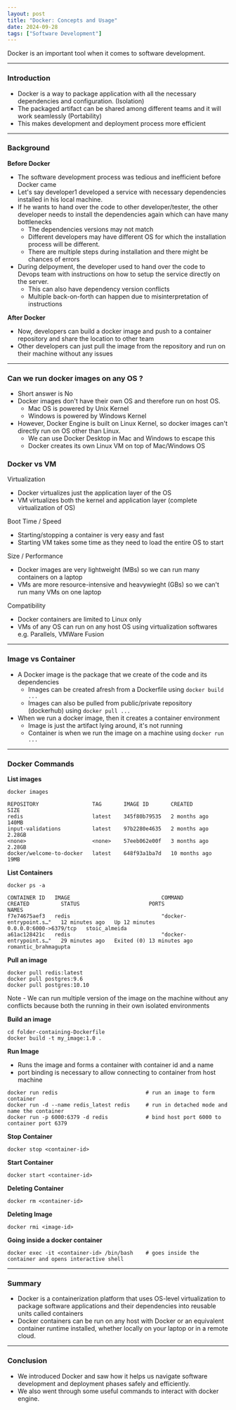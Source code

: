 ```yaml
---
layout: post
title: "Docker: Concepts and Usage"
date: 2024-09-28
tags: ["Software Development"]
---
```


Docker is an important tool when it comes to software development.

---
### Introduction

- Docker is a way to package application with all the necessary dependencies and configuration. (Isolation)
- The packaged artifact can be shared among different teams and it will work seamlessly (Portability)
- This makes development and deployment process more efficient

---
### Background

**Before Docker**
- The software development process was tedious and inefficient before Docker came
- Let's say developer1 developed a service with necessary dependencies installed in his local machine.
- If he wants to hand over the code to other developer/tester, the other developer needs to install the dependencies again which can have many bottlenecks
    - The dependencies versions may not match
    - Different developers may have different OS for which the installation process will be different.
    - There are multiple steps during installation and there might be chances of errors
- During delpoyment, the developer used to hand over the code to Devops team with instructions on how to setup the service directly on the server.
    - This can also have dependency version conflicts
    - Multiple back-on-forth can happen due to misinterpretation of instructions

**After Docker**
- Now, developers can build a docker image and push to a container repository and share the location to other team
- Other developers can just pull the image from the repository and run on their machine without any issues

---
### Can we run docker images on any OS ?
- Short answer is No
- Docker images don't have their own OS and therefore run on host OS.
    - Mac OS is powered by Unix Kernel
    - Windows is powered by Windows Kernel
- However, Docker Engine is built on Linux Kernel, so docker images can't directly run on OS other than Linux.
    - We can use Docker Desktop in Mac and Windows to escape this
    - Docker creates its own Linux VM on top of Mac/Windows OS

### Docker vs VM
Virtualization
- Docker virtualizes just the application layer of the OS 
- VM virtualizes both the kernel and application layer (complete virtualization of OS)

Boot Time / Speed
- Starting/stopping a container is very easy and fast
- Starting VM takes some time as they need to load the entire OS to start

Size / Performance
- Docker images are very lightweight (MBs) so we can run many containers on a laptop
- VMs are more resource-intensive and heavywieght (GBs) so we can't run many VMs on one laptop

Compatibility
- Docker containers are limited to Linux only
- VMs of any OS can run on any host OS using virtualization softwares e.g. Parallels, VMWare Fusion


---
### Image vs Container

- A Docker image is the package that we create of the code and its dependencies
    - Images can be created afresh from a Dockerfile using `docker build ...`
    - Images can also be pulled from public/private repository (dockerhub) using `docker pull ...`
- When we run a docker image, then it creates a container environment
    - Image is just the artifact lying around, it's not running
    - Container is when we run the image on a machine using `docker run ...`

---
### Docker Commands

**List images**

```
docker images

REPOSITORY                 TAG       IMAGE ID       CREATED         SIZE
redis                      latest    345f80b79535   2 months ago    140MB
input-validations          latest    97b2280e4635   2 months ago    2.28GB
<none>                     <none>    57eeb062e00f   3 months ago    2.28GB
docker/welcome-to-docker   latest    648f93a1ba7d   10 months ago   19MB
```

**List Containers**

```
docker ps -a

CONTAINER ID   IMAGE                             COMMAND                  CREATED          STATUS                      PORTS                    NAMES
f7e74675aef3   redis                             "docker-entrypoint.s…"   12 minutes ago   Up 12 minutes               0.0.0.0:6000->6379/tcp   stoic_almeida
a61ac128421c   redis                             "docker-entrypoint.s…"   29 minutes ago   Exited (0) 13 minutes ago                            romantic_brahmagupta

```

**Pull an image**

```
docker pull redis:latest
docker pull postgres:9.6
docker pull postgres:10.10
```

Note - We can run multiple version of the image on the machine without any conflicts because both the running in their own isolated environments

**Build an image**

```
cd folder-containing-Dockerfile
docker build -t my_image:1.0 .
```

**Run Image**
- Runs the image and forms a container with container id and a name
- port binding is necessary to allow connecting to container from host machine

```
docker run redis                            # run an image to form container
docker run -d --name redis_latest redis     # run in detached mode and name the container
docker run -p 6000:6379 -d redis            # bind host port 6000 to container port 6379       
```

**Stop Container**

```
docker stop <container-id>
```

**Start Container**

```
docker start <container-id>
```

**Deleting Container**

```
docker rm <container-id>
```

**Deleting Image**

```
docker rmi <image-id>
```

**Going inside a docker container**

```
docker exec -it <container-id> /bin/bash    # goes inside the container and opens interactive shell
```

---
### Summary

- Docker is a containerization platform that uses OS-level virtualization to package software applications and their dependencies into reusable units called containers
- Docker containers can be run on any host with Docker or an equivalent container runtime installed, whether locally on your laptop or in a remote cloud.

---
### Conclusion

- We introduced Docker and saw how it helps us navigate software development and deployment phases safely and efficiently.
- We also went through some useful commands to interact with docker engine.

